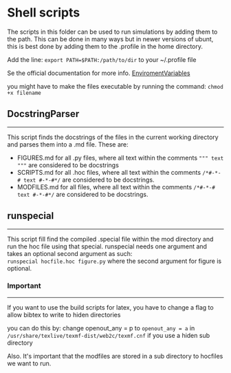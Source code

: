 # Shell scripts

The scripts in this folder can be used to run simulations by adding them to the path. This can be done in many ways but in newer versions of ubunt, this is best done by adding them to the .profile in the home directory.

Add the line:
`export PATH=$PATH:/path/to/dir`
to your ~/.profile file


Se the official documentation for more info. [EnviromentVariables](https://help.ubuntu.com/community/EnvironmentVariables)

you might have to make the files executable by running the command: `chmod +x filename`

## DocstringParser
------------------
This script finds the docstrings of the files in the current working directory and parses them into a .md file. These are:
* FIGURES.md for all .py files, where all text within the comments `""" text """` are considered to be docstrings
* SCRIPTS.md for all .hoc files, where all text within the comments `/*#-*-# text #-*-#*/` are considered to be docstrings.
* MODFILES.md for all files, where all text within the comments `/*#-*-# text #-*-#*/` are considered to be docstrings.

## runspecial
-------------
This script fill find the compiled .special file within the mod directory and run the hoc file using that special. runspecial needs one argument and takes an optional second argument as such:  
`runspecial hocfile.hoc figure.py` where the second argument for figure is optional.

### Important
-------------
If you want to use the build scripts for latex, you have to change a flag to allow bibtex to write to hiden directories

you can do this by:
change openout_any = p to `openout_any = a` in
`/usr/share/texlive/texmf-dist/web2c/texmf.cnf`
if you use a hiden sub directory

Also. It's important that the modfiles are stored in a sub directory to hocfiles we want to run.
